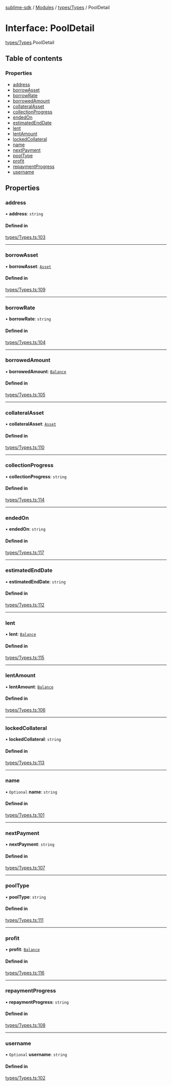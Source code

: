 [sublime-sdk](../README.md) / [Modules](../modules.md) / [types/Types](../modules/types_Types.md) / PoolDetail

# Interface: PoolDetail

[types/Types](../modules/types_Types.md).PoolDetail

## Table of contents

### Properties

- [address](types_Types.PoolDetail.md#address)
- [borrowAsset](types_Types.PoolDetail.md#borrowasset)
- [borrowRate](types_Types.PoolDetail.md#borrowrate)
- [borrowedAmount](types_Types.PoolDetail.md#borrowedamount)
- [collateralAsset](types_Types.PoolDetail.md#collateralasset)
- [collectionProgress](types_Types.PoolDetail.md#collectionprogress)
- [endedOn](types_Types.PoolDetail.md#endedon)
- [estimatedEndDate](types_Types.PoolDetail.md#estimatedenddate)
- [lent](types_Types.PoolDetail.md#lent)
- [lentAmount](types_Types.PoolDetail.md#lentamount)
- [lockedCollateral](types_Types.PoolDetail.md#lockedcollateral)
- [name](types_Types.PoolDetail.md#name)
- [nextPayment](types_Types.PoolDetail.md#nextpayment)
- [poolType](types_Types.PoolDetail.md#pooltype)
- [profit](types_Types.PoolDetail.md#profit)
- [repaymentProgress](types_Types.PoolDetail.md#repaymentprogress)
- [username](types_Types.PoolDetail.md#username)

## Properties

### address

• **address**: `string`

#### Defined in

[types/Types.ts:103](https://github.com/sublime-finance/sublime-sdk/blob/c4b3a81/src/types/Types.ts#L103)

___

### borrowAsset

• **borrowAsset**: [`Asset`](types_Types.Asset.md)

#### Defined in

[types/Types.ts:109](https://github.com/sublime-finance/sublime-sdk/blob/c4b3a81/src/types/Types.ts#L109)

___

### borrowRate

• **borrowRate**: `string`

#### Defined in

[types/Types.ts:104](https://github.com/sublime-finance/sublime-sdk/blob/c4b3a81/src/types/Types.ts#L104)

___

### borrowedAmount

• **borrowedAmount**: [`Balance`](types_Types.Balance.md)

#### Defined in

[types/Types.ts:105](https://github.com/sublime-finance/sublime-sdk/blob/c4b3a81/src/types/Types.ts#L105)

___

### collateralAsset

• **collateralAsset**: [`Asset`](types_Types.Asset.md)

#### Defined in

[types/Types.ts:110](https://github.com/sublime-finance/sublime-sdk/blob/c4b3a81/src/types/Types.ts#L110)

___

### collectionProgress

• **collectionProgress**: `string`

#### Defined in

[types/Types.ts:114](https://github.com/sublime-finance/sublime-sdk/blob/c4b3a81/src/types/Types.ts#L114)

___

### endedOn

• **endedOn**: `string`

#### Defined in

[types/Types.ts:117](https://github.com/sublime-finance/sublime-sdk/blob/c4b3a81/src/types/Types.ts#L117)

___

### estimatedEndDate

• **estimatedEndDate**: `string`

#### Defined in

[types/Types.ts:112](https://github.com/sublime-finance/sublime-sdk/blob/c4b3a81/src/types/Types.ts#L112)

___

### lent

• **lent**: [`Balance`](types_Types.Balance.md)

#### Defined in

[types/Types.ts:115](https://github.com/sublime-finance/sublime-sdk/blob/c4b3a81/src/types/Types.ts#L115)

___

### lentAmount

• **lentAmount**: [`Balance`](types_Types.Balance.md)

#### Defined in

[types/Types.ts:106](https://github.com/sublime-finance/sublime-sdk/blob/c4b3a81/src/types/Types.ts#L106)

___

### lockedCollateral

• **lockedCollateral**: `string`

#### Defined in

[types/Types.ts:113](https://github.com/sublime-finance/sublime-sdk/blob/c4b3a81/src/types/Types.ts#L113)

___

### name

• `Optional` **name**: `string`

#### Defined in

[types/Types.ts:101](https://github.com/sublime-finance/sublime-sdk/blob/c4b3a81/src/types/Types.ts#L101)

___

### nextPayment

• **nextPayment**: `string`

#### Defined in

[types/Types.ts:107](https://github.com/sublime-finance/sublime-sdk/blob/c4b3a81/src/types/Types.ts#L107)

___

### poolType

• **poolType**: `string`

#### Defined in

[types/Types.ts:111](https://github.com/sublime-finance/sublime-sdk/blob/c4b3a81/src/types/Types.ts#L111)

___

### profit

• **profit**: [`Balance`](types_Types.Balance.md)

#### Defined in

[types/Types.ts:116](https://github.com/sublime-finance/sublime-sdk/blob/c4b3a81/src/types/Types.ts#L116)

___

### repaymentProgress

• **repaymentProgress**: `string`

#### Defined in

[types/Types.ts:108](https://github.com/sublime-finance/sublime-sdk/blob/c4b3a81/src/types/Types.ts#L108)

___

### username

• `Optional` **username**: `string`

#### Defined in

[types/Types.ts:102](https://github.com/sublime-finance/sublime-sdk/blob/c4b3a81/src/types/Types.ts#L102)
